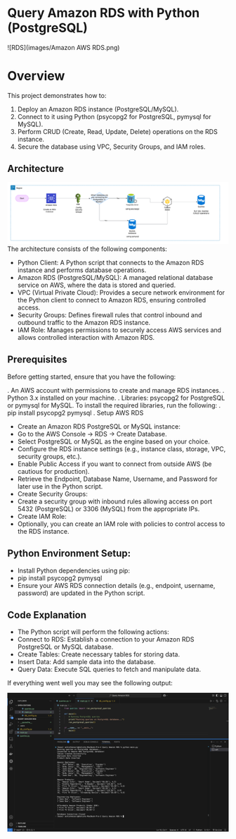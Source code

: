 # **Query Amazon RDS with Python (PostgreSQL)**

![RDS](images/Amazon AWS RDS.png)

# **Overview**

This project demonstrates how to:
1. Deploy an Amazon RDS instance (PostgreSQL/MySQL).
2. Connect to it using Python (psycopg2 for PostgreSQL, pymysql for MySQL).
3. Perform CRUD (Create, Read, Update, Delete) operations on the RDS instance.
4. Secure the database using VPC, Security Groups, and IAM roles.

## **Architecture**

![Architecture](images/Architecture.png)
The architecture consists of the following components:

- Python Client: A Python script that connects to the Amazon RDS instance and performs database operations.
- Amazon RDS (PostgreSQL/MySQL): A managed relational database service on AWS, where the data is stored and queried.
- VPC (Virtual Private Cloud): Provides a secure network environment for the Python client to connect to Amazon RDS, ensuring controlled access.
- Security Groups: Defines firewall rules that control inbound and outbound traffic to the Amazon RDS instance.
- IAM Role: Manages permissions to securely access AWS services and allows controlled interaction with Amazon RDS.

## **Prerequisites**

Before getting started, ensure that you have the following:

. An AWS account with permissions to create and manage RDS instances.
. Python 3.x installed on your machine.
. Libraries: psycopg2 for PostgreSQL or pymysql for MySQL. To install the required libraries, run the following:
. pip install psycopg2 pymysql
. Setup AWS RDS

* Create an Amazon RDS PostgreSQL or MySQL instance:
* Go to the AWS Console → RDS → Create Database.
* Select PostgreSQL or MySQL as the engine based on your choice.
* Configure the RDS instance settings (e.g., instance class, storage, VPC, security groups, etc.).
* Enable Public Access if you want to connect from outside AWS (be cautious for production).
* Retrieve the Endpoint, Database Name, Username, and Password for later use in the Python script.
* Create Security Groups:
* Create a security group with inbound rules allowing access on port 5432 (PostgreSQL) or 3306 (MySQL) from the appropriate IPs.
* Create IAM Role:
* Optionally, you can create an IAM role with policies to control access to the RDS instance.

## **Python Environment Setup:**
- Install Python dependencies using pip:
- pip install psycopg2 pymysql
- Ensure your AWS RDS connection details (e.g., endpoint, username, password) are updated in the Python script.

## **Code Explanation**
- The Python script will perform the following actions:
- Connect to RDS: Establish a connection to your Amazon RDS PostgreSQL or MySQL database.
- Create Tables: Create necessary tables for storing data.
- Insert Data: Add sample data into the database.
- Query Data: Execute SQL queries to fetch and manipulate data.

If everything went well you may see the following output:

![Output](images/output.png)